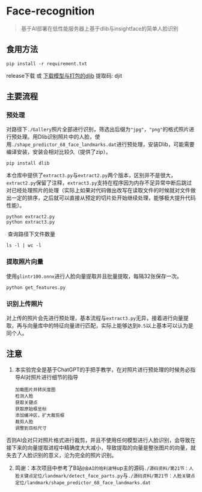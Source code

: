 # Face-recognition
> 基于AI部署在低性能服务器上基于dlib与insightface的简单人脸识别

## 食用方法

```
pip install -r requirement.txt
```
release下载 或 [下载模型与打包的dlib](https://pan.baidu.com/s/1SaN1KtfNNlJQWCdctTD-2Q) 提取码: djit 


## 主要流程

### 预处理

​	对路径下`./Gallery`照片全部进行识别，筛选出后缀为`"jpg"`，`"png"`的格式照片进行预处理。
​	用Dlib识别照片中的人脸，使用`./shape_predictor_68_face_landmarks.dat`进行预处理，安装Dlib，可能需要编译安装，安装会相对比较久（提供了zip）。

```
pip install dlib
```

​	本仓库中提供了`extract3.py`与`extract2.py`两个版本，区别并不是很大，`extract2.py`保留了注释，`extract3.py`支持在程序因为内存不足异常中断后跳过对已经处理照片的处理（实际上如果对代码做出改写在读取文件的时候就对文件做出一定的排序，之后就可以直接从预定的切片处开始继续处理，能够极大提升代码性能）。

```
python extract2.py
python extract3.py
```



​	查询路径下文件数量

```
ls -l | wc -l
```



### 提取照片向量

​	使用`glintr100.onnx`进行人脸向量提取并且批量提取，每隔32张保存一次。

```
python get_features.py
```





### 识别上传照片

​	对上传的照片会先进行预处理，基本流程与`extract3.py`无异，接着进行向量提取，再与向量库中的特征向量进行匹配，实际上能够达到`0.5`以上基本可以认为是同个人。



## 注意

1. 本实验完全是基于ChatGPT的手把手教学，在对照片进行预处理的时候务必指导AI对照片进行细节的指导

    ```
    加载图片并转灰度图
    检测人脸
    获取关键点
    获取原始框坐标
    添加缓冲区，扩大裁剪框
    裁剪人脸
    调整到目标尺寸
    ```

​    否则AI会对只对照片格式进行裁剪，并且不使用任何模型进行人脸识别，会导致在接下来的向量提取进程中精确度大大减小，导致提取的向量是整张图片的向量，就失去了人脸识别的意义，沦为完全的照片识别。

2. 鸣谢：本次项目中参考了B站`@会AI的哈利波特`up主的源码`./源码资料/第21节：人脸关键点定位/landmark/detect_face_parts.py`与`./源码资料/第21节：人脸关键点定位/landmark/shape_predictor_68_face_landmarks.dat`

